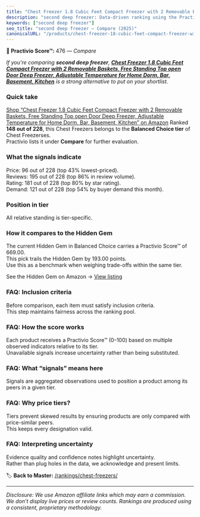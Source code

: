 ```yaml
---
title: "Chest Freezer 1.8 Cubic Feet Compact Freezer with 2 Removable Baskets, Free Standing Top open Door Deep Freezer, Adjustable Temperature for Home Dorm, Bar, Basement, Kitchen"
description: "second deep freezer: Data-driven ranking using the Practivio Score™. Positioned by quality, value, demand, findability, momentum."
keywords: ["second deep freezer"]
seo_title: "second deep freezer — Compare (2025)"
canonicalURL: "/products/chest-freezer-18-cubic-feet-compact-freezer-with-2-removable-baskets-free-standing-top-open-door-deep-freezer-adjustable-temperature-for-home-dorm-bar-basement-kitchen-B0DPKGDFMP/"
---
```


**🛒 Practivio Score™:** 476 — _Compare_


*If you're comparing **second deep freezer**, **[Chest Freezer 1.8 Cubic Feet Compact Freezer with 2 Removable Baskets, Free Standing Top open Door Deep Freezer, Adjustable Temperature for Home Dorm, Bar, Basement, Kitchen](https://www.amazon.com/dp/B0DPKGDFMP?tag=practivio-20)** is a strong alternative to put on your shortlist.*
### Quick take
[Shop “Chest Freezer 1.8 Cubic Feet Compact Freezer with 2 Removable Baskets, Free Standing Top open Door Deep Freezer, Adjustable Temperature for Home Dorm, Bar, Basement, Kitchen” on Amazon](https://www.amazon.com/dp/B0DPKGDFMP?tag=practivio-20)
Ranked **148 out of 228**, this Chest Freezers belongs to the **Balanced Choice tier** of Chest Freezerses.  
Practivio lists it under **Compare** for further evaluation.

### What the signals indicate
Price: 96 out of 228 (top 43% lowest-priced).  
Reviews: 195 out of 228 (top 86% in review volume).  
Rating: 181 out of 228 (top 80% by star rating).  
Demand: 121 out of 228 (top 54% by buyer demand this month).

### Position in tier
All relative standing is tier-specific.

### How it compares to the Hidden Gem
The current Hidden Gem in Balanced Choice carries a Practivio Score™ of 669.00.  
This pick trails the Hidden Gem by 193.00 points.  
Use this as a benchmark when weighing trade-offs within the same tier.  

See the Hidden Gem on Amazon → [View listing](https://www.amazon.com/dp/B00L7QVSXE?tag=practivio-20)

### FAQ: Inclusion criteria
Before comparison, each item must satisfy inclusion criteria.  
This step maintains fairness across the ranking pool.

### FAQ: How the score works
Each product receives a Practivio Score™ (0–100) based on multiple observed indicators relative to its tier.  
Unavailable signals increase uncertainty rather than being substituted.

### FAQ: What “signals” means here
Signals are aggregated observations used to position a product among its peers in a given tier.

### FAQ: Why price tiers?
Tiers prevent skewed results by ensuring products are only compared with price-similar peers.  
This keeps every designation valid.

### FAQ: Interpreting uncertainty
Evidence quality and confidence notes highlight uncertainty.  
Rather than plug holes in the data, we acknowledge and present limits.

<!-- Missing template for Compare/CompareWithinPriceClass -->


🏷️ **Back to Master:** [/rankings/chest-freezers/](/rankings/chest-freezers/)

---
_Disclosure: We use Amazon affiliate links which may earn a commission. We don’t display live prices or review counts. Rankings are produced using a consistent, proprietary methodology._
